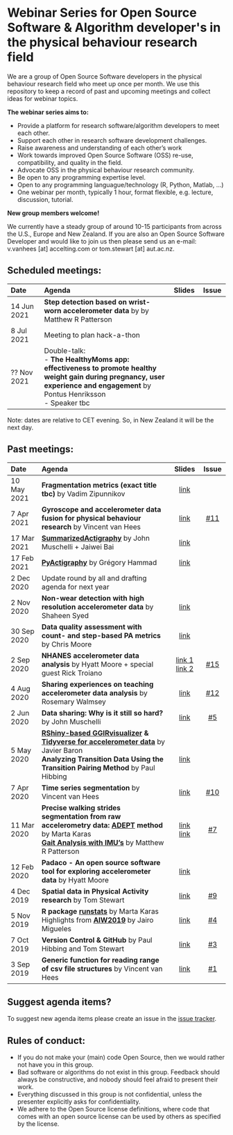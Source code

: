 # Webinar Series for Open Source Software & Algorithm developer's in the physical behaviour research field

We are a group of Open Source Software developers in the physical behaviour research field who meet up once per month. 
We use this repository to keep a record of past and upcoming meetings and collect ideas for webinar topics.

**The webinar series aims to:**

- Provide a platform for research software/algorithm developers to meet each other.
- Support each other in research software development challenges.
- Raise awareness and understanding of each other’s work
- Work towards improved Open Source Software (OSS) re-use, compatibility, and quality in the field.
- Advocate OSS in the physical behaviour research community.
- Be open to any programming expertise level.
- Open to any programming languague/technology (R, Python, Matlab, ...)
- One webinar per month, typically 1 hour, format flexible, e.g. lecture, discussion, tutorial.

**New group members welcome!**

We currently have a steady group of around 10-15 participants from across the U.S., Europe and New Zealand.
If you are also an Open Source Software Developer and would like to join us then please send us an e-mail: v.vanhees [at] accelting.com or tom.stewart [at] aut.ac.nz.

## Scheduled meetings:

| Date <img width=120/> | Agenda <img width=1020/> | Slides <img width=20/> | Issue <img width=20/>|
| :---- | :----------- | :-----: | :----: | 
| 14 Jun 2021 | **Step detection based on wrist-worn accelerometer data** by by Matthew R Patterson | | |
| 8 Jul 2021 | Meeting to plan hack-a-thon | | |
| ?? Nov 2021 | Double-talk:<br/> - **The HealthyMoms app: effectiveness to promote healthy weight gain during pregnancy, user experience and engagement** by Pontus Henriksson <br/> - Speaker tbc | | |


 

Note: dates are relative to CET evening. So, in New Zealand it will be the next day.

## Past meetings:

| Date <img width=120/> | Agenda <img width=1020/> | Slides <img width=20/> | Issue <img width=20/>|
| :---- | :----------- | :-----: | :----: | 
| 10 May 2021 | **Fragmentation metrics (exact title tbc)** by Vadim Zipunnikov | [link](https://github.com/wadpac/oss-dev-webinar-series-pb-field/blob/master/slides/Zipunnikov_05_10_2021_workshop_v2-compressed.pdf) | |
| 7 Apr 2021 | **Gyroscope and accelerometer data fusion for physical behaviour research** by Vincent van Hees | [link](https://github.com/wadpac/oss-dev-webinar-series-pb-field/blob/master/slides/Vincent_SensorFusion_gyro_acc.pdf) | [#11](https://github.com/wadpac/oss-dev-webinar-series-pb-field/issues/11) |
| 17 Mar 2021 | [**SummarizedActigraphy**](https://github.com/muschellij2/SummarizedActigraphy) by John Muschelli + Jaiwei Bai | [link](https://docs.google.com/presentation/d/12DPZgPteQBwgal6kSPP58zhPhjZ7QSPZLe3NkA8M3eo/edit?usp=sharing) | |
| 17 Feb 2021 | [**PyActigraphy**](https://ghammad.github.io/pyActigraphy/) by Grégory Hammad|[link](https://github.com/wadpac/oss-dev-webinar-series-pb-field/blob/master/slides/20210217_Hammad_pyActigraphy.pdf) | |
| 2 Dec 2020 | Update round by all and drafting agenda for next year | | |
| 2 Nov 2020 | **Non-wear detection with high resolution accelerometer data** by Shaheen Syed |[link](https://github.com/wadpac/oss-dev-webinar-series-pb-field/blob/master/slides/Non-wear%20detection%20with%20high%20resolution%20accelerometer%20data.pdf) | |
| 30 Sep 2020 | **Data quality assessment with count- and step-based PA metrics** by Chris Moore | [link](https://github.com/wadpac/oss-dev-webinar-series-pb-field/blob/master/slides/20200930_MooreC_StepBasedMetrics_OSS_Compressed.pptx) | |
| 2 Sep 2020 | **NHANES accelerometer data analysis** by Hyatt Moore + special guest Rick Troiano | [link 1](https://docs.google.com/presentation/d/e/2PACX-1vRUZdwJEA3K0XhdlJ5_C2BpoI2xaqYx8bE9n3yQAT1dHcvYlwhkTE_AcByCe8n33OJiithgPUmtd4iM/pub?start=false&loop=false&delayms=3000)  [link 2](https://github.com/wadpac/oss-dev-webinar-series-pb-field/blob/master/slides/20200902_Troiano%20-%20Github%20webinar.pptx)| [#15](https://github.com/wadpac/oss-dev-webinar-series-pb-field/issues/15) |
| 4 Aug 2020 | **Sharing experiences on teaching accelerometer data analysis** by Rosemary Walmsey | [link](https://github.com/wadpac/oss-dev-webinar-series-pb-field/blob/master/slides/040820_live_session_notes_Learning_and_teaching_about_data_in_physical_activity.pptx) | [#12](https://github.com/wadpac/oss-dev-webinar-series-pb-field/issues/12)|
| 2 Jun 2020 | **Data sharing: Why is it still so hard?** by John Muschelli | [link](https://docs.google.com/presentation/d/136Y-n92XrvciaSRM6Z44uXT6KFDyt_NJlC0GZhngKrI/edit?usp=sharing)| [#5](https://github.com/wadpac/oss-dev-webinar-series-pb-field/issues/5) |
| 5 May 2020 | [**RShiny-based GGIRvisualizer**](https://github.com/fjbaron/GGIRvisualizer) **&** [**Tidyverse for accelerometer data**](https://github.com/fjbaron/accelerator) by Javier Baron <br/> **Analyzing Transition Data Using the Transition Pairing Method** by Paul Hibbing | <br/> [link](https://github.com/wadpac/oss-dev-webinar-series-pb-field/blob/master/slides/Hibbing_5May_TPM.pptx) | |
| 7 Apr 2020 | **Time series segmentation** by Vincent van Hees | [link](https://github.com/wadpac/oss-dev-webinar-series-pb-field/blob/master/slides/vanHees_TimeSeriesSegmentation_OSSwebinarSeries.pdf) | [#10](https://github.com/wadpac/oss-dev-webinar-series-pb-field/issues/10)|
| 11 Mar 2020 | **Precise walking strides segmentation from raw accelerometry data: [ADEPT](https://cran.r-project.org/web/packages/adept/vignettes/adept-intro.html) method** by Marta  Karas <br/> **[Gait Analysis with IMU’s]()** by Matthew R Patterson | [link](https://docs.google.com/presentation/d/1ThrdQnFIfRH72fkNdpaiBaxdRB2brWvRgE1cT5hlA3A/edit#slide=id.p) <br/> [link](https://drive.google.com/file/d/1asPFFvcTOHhTZDmeptpuc89m9futueI3/view?usp=sharing) | [#7](https://github.com/wadpac/oss-dev-webinar-series-pb-field/issues/7) |
| 12 Feb 2020 | **Padaco - An open source software tool for exploring accelerometer data** by Hyatt Moore | [link](slides/Padaco_a_software_tool_for_exploring_accelerometry_data_and_patterns.pdf) | |
| 4 Dec 2019 |  **Spatial data in Physical Activity research** by Tom Stewart | [link](slides/webinar_spatial_data.pdf) | [#9](https://github.com/wadpac/oss-dev-webinar-series-pb-field/issues/9)|
| 5 Nov 2019 |  **R package [runstats](https://cran.r-project.org/web/packages/runstats/index.html)** by Marta Karas <br/> Highlights from **[AIW2019](https://www.granadacongresos.com/aiw2019)** by Jairo Migueles | [link](slides/3rd_webinar_OSS_developers_in_PA_runstats_package.pdf) | [#4](https://github.com/wadpac/oss-dev-webinar-series-pb-field/issues/4) | |
| 7 Oct 2019 |  **Version Control & GitHub** by Paul Hibbing and Tom Stewart | [link](slides/OSS_2.pdf)| [#3](https://github.com/wadpac/oss-dev-webinar-series-pb-field/issues/3) |
| 3 Sep 2019 | **Generic function for reading range of csv file structures** by Vincent van Hees | [link](slides/slides_OSSdevelopers_webinar_3September2019.pdf) | [#1](https://github.com/wadpac/oss-dev-webinar-series-pb-field/issues/1) |

## Suggest agenda items?

To suggest new agenda items please create an issue in the [issue tracker](https://github.com/wadpac/oss-dev-webinar-series-pb-field/issues).

## Rules of conduct:
- If you do not make your (main) code Open Source, then we would rather not have you in this group.
- Bad software or algorithms do not exist in this group. Feedback should always be constructive, and nobody should feel afraid to present their work.
- Everything discussed in this group is not confidential, unless the presenter explicitly asks for confidentiality.
- We adhere to the Open Source license definitions, where code that comes with an open source license can be used by others as specified by the license.
